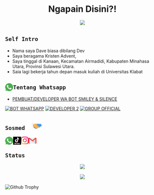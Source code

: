 <h1 align="center">Ngapain Disini?!<img src="https://i.pinimg.com/originals/c6/1e/e7/c61ee7f4221311a84dfcd466d6d14183.gif" width="50px" alt=""><br></h1>
<p align="center">
  <img src="https://i.postimg.cc/HxS74Fx1/IMG-20230210-WA0058.jpg" width="70%" />
</p> 

<p align="center">

## ```Self Intro```
* Nama saya Dave biasa dibilang Dev
* Saya beragama Kristen Advent, 
* Saya tinggal di Kanaan, Kecamatan Airmadidi, Kabupaten Minahasa Utara, Provinsi Sulawesi Utara.
* Saia lagi bekerja tahun depan masuk kuliah di Universitas Klabat

</p>

## ```Tentang Whatsapp``` <a href="https://wa.me/6289631008798"> <img align="left" alt="SIEGRIN | Whastapp" width="26px" src="https://github.com/davekgw/picture/blob/main/Whatsapp.svg" />

* PEMBUAT/DEVELOPER WA BOT SMILEY & SILENCE
 
[![BOT WHATSAPP](https://img.shields.io/badge/WhatsApp%20BOT-25D366?style=for-the-badge&logo=whatsapp&logoColor=white)](https://wa.me/6285848453523) 
[![DEVELOPER 2](https://img.shields.io/badge/Developer%20BOT%202-25D366?style=for-the-badge&logo=whatsapp&logoColor=white)](https://wa.me/6287734910547) 
[![GROUP OFFICIAL](https://img.shields.io/badge/WhatsApp%20Group-25D366?style=for-the-badge&logo=whatsapp&logoColor=white)](https://chat.whatsapp.com/Gogx2zzBx1T9aKzEQtEZ7Y) 


## ```Sosmed``` <img src="https://github.com/davekgw/picture/blob/main/Handshake.gif" height="32px">
  <a href="https://wa.me/6289631008798">
    <img align="left" alt="SIEGRIN | Whastapp" width="26px" src="https://github.com/davekgw/picture/blob/main/Whatsapp.svg" />
  </a> &nbsp;&nbsp;
  <a href="https://tiktok.com/davekoagow">
    <img align="left" alt="SIEGRIN | Titkok" width="26px" src="https://github.com/davekgw/picture/blob/main/Tiktok.svg" />
  </a> &nbsp;&nbsp;
  <a href="https://instagram.com/davekgw?igshid=YmMyMTA2M2Y=">
    <img align="left" alt="SIEGRIN | Instagram" width="24px" src="https://github.com/davekgw/picture/blob/main/Instagram.svg" />
  </a> &nbsp;&nbsp;
  <a href="mailto:davekoagow4@gmail.com">
    <img align="left" alt="SIEGRIN | Gmail" width="26px" src="https://github.com/davekgw/picture/blob/main/Gmail.svg" />
  </a> &nbsp;&nbsp;


## ```Status```

<p align="center"><a href="https://github.com/davekgw"><img src="https://github-readme-stats.vercel.app/api?username=davekgw&show_icons=true&theme=radical"></a></p>
<p align="center"><a href="https://github.com/davekgw"><img src="https://github-readme-stats.vercel.app/api/top-langs/?username=davekgw&theme=radical&layout=compact"></a></p> 

![Github Trophy](https://github-profile-trophy.vercel.app/?username=davekgw)

</details>
